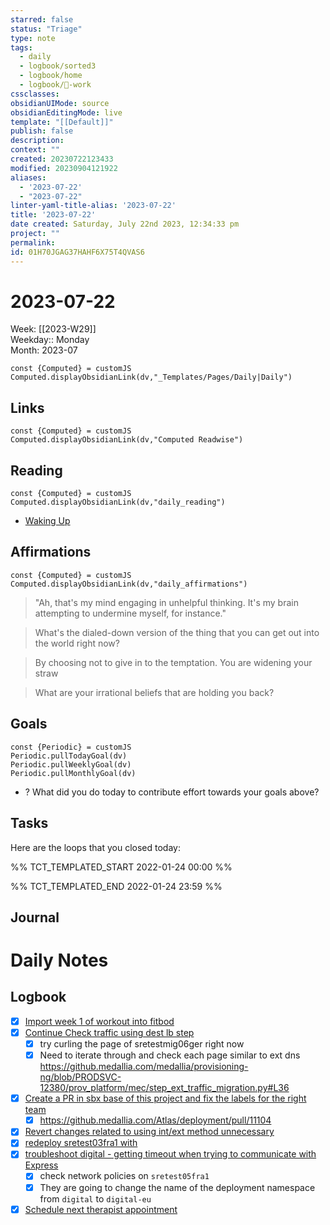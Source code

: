 ```yaml
---
starred: false
status: "Triage"
type: note
tags:
  - daily
  - logbook/sorted3
  - logbook/home
  - logbook/👔-work
cssclasses: 
obsidianUIMode: source
obsidianEditingMode: live
template: "[[Default]]"
publish: false
description: 
context: ""
created: 20230722123433
modified: 20230904121922
aliases:
  - '2023-07-22'
  - "2023-07-22"
linter-yaml-title-alias: '2023-07-22'
title: '2023-07-22'
date created: Saturday, July 22nd 2023, 12:34:33 pm
project: ""
permalink: 
id: 01H70JGAG37HAHF6X75T4QVAS6
---
```


# 2023-07-22

Week: [[2023-W29]]  
Weekday:: Monday  
Month: 2023-07

```dataviewjs
const {Computed} = customJS
Computed.displayObsidianLink(dv,"_Templates/Pages/Daily|Daily")
```

## Links

```dataviewjs
const {Computed} = customJS
Computed.displayObsidianLink(dv,"Computed Readwise")
```

## Reading

```dataviewjs
const {Computed} = customJS
Computed.displayObsidianLink(dv,"daily_reading")
```
- [Waking Up]( https://read.readwise.io/read/01gjr2j724698ts9z7mbyxz63z)


## Affirmations

```dataviewjs
const {Computed} = customJS
Computed.displayObsidianLink(dv,"daily_affirmations")
```

> "Ah, that's my mind engaging in unhelpful thinking. It's my brain attempting to undermine myself, for instance."

> What's the dialed-down version of the thing that you can get out into the world right now?

> By choosing not to give in to the temptation. You are widening your straw

> What are your irrational beliefs that are holding you back?

## Goals

```dataviewjs
const {Periodic} = customJS
Periodic.pullTodayGoal(dv)
Periodic.pullWeeklyGoal(dv)
Periodic.pullMonthlyGoal(dv)
```
- ? What did you do today to contribute effort towards your goals above?

## Tasks

Here are the loops that you closed today:

%% TCT_TEMPLATED_START 2022-01-24 00:00 %%

%% TCT_TEMPLATED_END 2022-01-24 23:59 %%

## Journal



# Daily Notes


## Logbook
- [x] [Import week 1 of workout into fitbod](things:///show?id=LxEfKvGhYymtfjB7uWkhRK)
- [x] [Continue Check traffic using dest lb step](things:///show?id=7JLZGjQGNYosEnoiytEgBp)
	- [x] try curling the page of sretestmig06ger right now
	- [x] Need to iterate through and check each page similar to ext dns <https://github.medallia.com/medallia/provisioning-ng/blob/PRODSVC-12380/prov_platform/mec/step_ext_traffic_migration.py#L36>
- [x] [Create a PR in sbx base of this project and fix the labels for the right team](things:///show?id=4BahgT5Sxk6PMJcgtzUWap)
	- [x] <https://github.medallia.com/Atlas/deployment/pull/11104>
- [x] [Revert changes related to using int/ext method unnecessary](things:///show?id=E5N2gNhJFavuNEvpzJ7R6x)
- [x] [redeploy sretest03fra1 with](things:///show?id=9VeqKFj9yeUebpy1zV2Cq9)
- [x] [troubleshoot digital - getting timeout when trying to communicate with Express](things:///show?id=VdZNbE4wZHVYrUdcHJrztq)
	- [x] check network policies on `sretest05fra1`
	- [x] They are going to change the name of the deployment namespace from `digital` to `digital-eu`
- [x] [Schedule next therapist appointment](things:///show?id=159nPED6dj47xejFC98Cq2)
